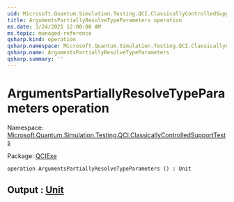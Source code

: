 ```yaml
---
uid: Microsoft.Quantum.Simulation.Testing.QCI.ClassicallyControlledSupportTests.ArgumentsPartiallyResolveTypeParameters
title: ArgumentsPartiallyResolveTypeParameters operation
ms.date: 3/24/2021 12:00:00 AM
ms.topic: managed-reference
qsharp.kind: operation
qsharp.namespace: Microsoft.Quantum.Simulation.Testing.QCI.ClassicallyControlledSupportTests
qsharp.name: ArgumentsPartiallyResolveTypeParameters
qsharp.summary: ''
---
```


# ArgumentsPartiallyResolveTypeParameters operation

Namespace: [Microsoft.Quantum.Simulation.Testing.QCI.ClassicallyControlledSupportTests](xref:Microsoft.Quantum.Simulation.Testing.QCI.ClassicallyControlledSupportTests)

Package: [QCIExe](https://nuget.org/packages/QCIExe)




```qsharp
operation ArgumentsPartiallyResolveTypeParameters () : Unit
```


## Output : [Unit](xref:microsoft.quantum.lang-ref.unit)

